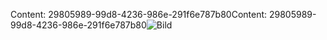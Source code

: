 <span data-ttu-id="f752c-101">Content: 29805989-99d8-4236-986e-291f6e787b80</span><span class="sxs-lookup"><span data-stu-id="f752c-101">Content: 29805989-99d8-4236-986e-291f6e787b80</span></span>![Bild](46f024c6-8927-4621-8c6c-066351f2c0fe.png)
